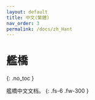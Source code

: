 ```yaml
---
layout: default
title: 中文(繁體)
nav_order: 3
permalink: /docs/zh_Hant
---
```


# 艦橋
{: .no_toc }

艦橋中文文档。
{: .fs-6 .fw-300 }
